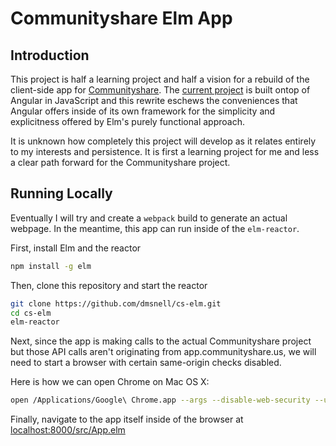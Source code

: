 # Communityshare Elm App

## Introduction

This project is half a learning project and half a vision for a rebuild of 
the client-side app for [Communityshare](app.communityshare.us).
The [current project](github.com/communityshare/communityshare) is built
ontop of Angular in JavaScript and this rewrite eschews the conveniences
that Angular offers inside of its own framework for the simplicity and
explicitness offered by Elm's purely functional approach.

It is unknown how completely this project will develop as it relates
entirely to my interests and persistence. It is first a learning project
for me and less a clear path forward for the Communityshare project.

## Running Locally

Eventually I will try and create a `webpack` build to generate an actual
webpage. In the meantime, this app can run inside of the `elm-reactor`.

First, install Elm and the reactor

```bash
npm install -g elm
```

Then, clone this repository and start the reactor

```bash
git clone https://github.com/dmsnell/cs-elm.git
cd cs-elm
elm-reactor
```

Next, since the app is making calls to the actual Communityshare project 
but those API calls aren't originating from app.communityshare.us, we will
need to start a browser with certain same-origin checks disabled.

Here is how we can open Chrome on Mac OS X:
```bash
open /Applications/Google\ Chrome.app --args --disable-web-security --user-data-dir=~/Downloads/ChromeData
```

Finally, navigate to the app itself inside of the browser at 
[localhost:8000/src/App.elm](localhost:8000/src/App.elm) 